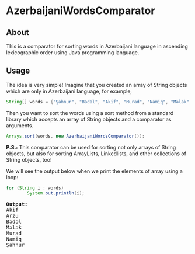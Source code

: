# AzerbaijaniWordsComparator
## About
This is a comparator for sorting words in Azerbaijani language in ascending lexicographic order using Java programming language.
## Usage
The idea is very simple! Imagine that you created an array of String objects which are only in Azerbaijani language, for example,

```java 
String[] words = {"Şahnur", "Bədəl", "Akif", "Murad", "Namiq", "Mələk", "Arzu"};
```
Then you want to sort the words using a sort method from a standard library which accepts an array of String objects and a comparator as arguments. 


```java 
Arrays.sort(words, new AzerbaijaniWordsComparator());
```

**P.S.:** This comparator can be used for sorting not only arrays of String objects, but also for sorting ArrayLists, Linkedlists, and other collections of String objects, too!

We will see the output below when we print the elements of array using a loop:

```java
for (String i : words) 
        System.out.println(i);
```

<pre>
<b>Output:</b>
Akif
Arzu
Bədəl
Mələk
Murad
Namiq
Şahnur
</pre>
